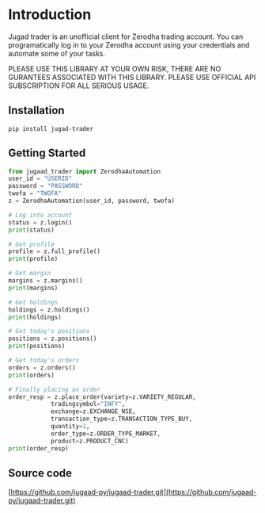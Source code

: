 # Introduction

Jugad trader is an unofficial client for Zerodha trading account. You can programatically log in to your Zerodha account using your credentials and automate some of your tasks.

PLEASE USE THIS LIBRARY AT YOUR OWN RISK, THERE ARE NO GURANTEES ASSOCIATED WITH THIS LIBRARY. PLEASE USE OFFICIAL API SUBSCRIPTION FOR ALL SERIOUS USAGE.

## Installation

```
pip install jugad-trader
```

## Getting Started

```Python
from jugaad_trader import ZerodhaAutomation
user_id = "USERID"
password = "PASSWORD"
twofa = "TWOFA"
z = ZerodhaAutomation(user_id, password, twofa)

# Log into account
status = z.login()
print(status)

# Get profile
profile = z.full_profile()
print(profile)

# Get margin
margins = z.margins()
print(margins)

# Get holdings
holdings = z.holdings()
print(holdings)

# Get today's positions
positions = z.positions()
print(positions)

# Get today's orders
orders = z.orders()
print(orders)

# Finally placing an order
order_resp = z.place_order(variety=z.VARIETY_REGULAR,
			tradingsymbol="INFY",
			exchange=z.EXCHANGE_NSE,
			transaction_type=z.TRANSACTION_TYPE_BUY,
			quantity=1,
			order_type=z.ORDER_TYPE_MARKET,
			product=z.PRODUCT_CNC)
print(order_resp)

```

## Source code

[https://github.com/jugaad-py/jugaad-trader.git](https://github.com/jugaad-py/jugaad-trader.git)
